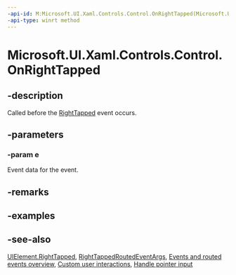 ```yaml
---
-api-id: M:Microsoft.UI.Xaml.Controls.Control.OnRightTapped(Microsoft.UI.Xaml.Input.RightTappedRoutedEventArgs)
-api-type: winrt method
---
```


<!-- Method syntax
virtual protected void OnRightTapped(Windows.UI.Xaml.Input.RightTappedRoutedEventArgs e)
-->

# Microsoft.UI.Xaml.Controls.Control.OnRightTapped

## -description
Called before the [RightTapped](../microsoft.ui.xaml/uielement_righttapped.md) event occurs.

## -parameters
### -param e
Event data for the event.

## -remarks

## -examples

## -see-also
[UIElement.RightTapped](../microsoft.ui.xaml/uielement_righttapped.md), [RightTappedRoutedEventArgs](../microsoft.ui.xaml.input/righttappedroutedeventargs.md), [Events and routed events overview](/windows/uwp/xaml-platform/events-and-routed-events-overview), [Custom user interactions](/windows/apps/design/layout/index), [Handle pointer input](/windows/uwp/input-and-devices/handle-pointer-input)
